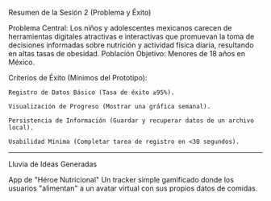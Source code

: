 Resumen de la Sesión 2 (Problema y Éxito)

Problema Central: Los niños y adolescentes mexicanos carecen de herramientas digitales atractivas e interactivas que promuevan la toma de decisiones informadas sobre nutrición y actividad física diaria, resultando en altas tasas de obesidad.
Población Objetivo: Menores de 18 años en México.

Criterios de Éxito (Mínimos del Prototipo):

    Registro de Datos Básico (Tasa de éxito ≥95%).

    Visualización de Progreso (Mostrar una gráfica semanal).

    Persistencia de Información (Guardar y recuperar datos de un archivo local).

    Usabilidad Mínima (Completar tarea de registro en <30 segundos).

-----------------------------------------------------------------------------------------------------------------------------------------------------------------------

Lluvia de Ideas Generadas

App de "Héroe Nutricional"	Un tracker simple gamificado donde los usuarios "alimentan" a un avatar virtual con sus propios datos de comidas.
